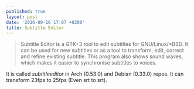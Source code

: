 ```yaml
---
published: true
layout: post
date: '2016-09-16 17:07 +0200'
title: Subtitle Editor
---
```

> Subtitle Editor is a GTK+3 tool to edit subtitles for GNU/Linux/*BSD. It can be used for new subtitles or as a tool to transform, edit, correct and refine existing subtitle. This program also shows sound waves, which makes it easier to synchronise subtitles to voices.

It is called _subtitleeditor_ in Arch (0.53.0) and Debian (0.33.0) repos. It can transform 23fps to 25fps (Even srt to srt).

